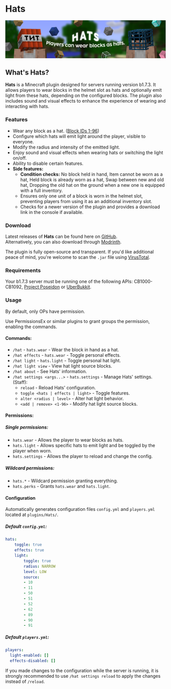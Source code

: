 # Hats
![Hats.png](assets/Hats.png)

## What's Hats?
**Hats** is a Minecraft plugin designed for servers running version b1.7.3.
It allows players to wear blocks in the helmet slot as hats and optionally emit light from these hats, depending on the configured blocks.
The plugin also includes sound and visual effects to enhance the experience of wearing and interacting with hats.

### Features
- Wear any block as a hat. ([Block IDs 1-96](https://raw.githubusercontent.com/AleksandarHaralanov/Hats/refs/heads/master/assets/Items.png))
- Configure which hats will emit light around the player, visible to everyone.
- Modify the radius and intensity of the emitted light.
- Enjoy sound and visual effects when wearing hats or switching the light on/off.
- Ability to disable certain features.
- **Side features:**
  - **Condition checks:** No block held in hand, Item cannot be worn as a hat, Held block is already worn as a hat, Swap between new and old hat, Dropping the old hat on the ground when a new one is equipped with a full inventory.
  - Ensures only one unit of a block is worn in the helmet slot, preventing players from using it as an additional inventory slot.
  - Checks for a newer version of the plugin and provides a download link in the console if available.

### Download
Latest releases of **Hats** can be found here on [GitHub](https://github.com/AleksandarHaralanov/Hats/releases).<br>
Alternatively, you can also download through [Modrinth](https://modrinth.com/plugin/hats-b1.7.3/versions).

The plugin is fully open-source and transparent. If you'd like additional peace of mind, you're welcome to scan the `.jar` file using [VirusTotal](https://www.virustotal.com/gui/home/upload).

### Requirements
Your b1.7.3 server must be running one of the following APIs: CB1000-CB1092, [Project Poseidon](https://github.com/RhysB/Project-Poseidon) or [UberBukkit](https://github.com/Moresteck/Project-Poseidon-Uberbukkit).

### Usage
By default, only OPs have permission.

Use PermissionsEx or similar plugins to grant groups the permission, enabling the commands.

#### Commands:
  - `/hat` - `hats.wear` - Wear the block in hand as a hat.
  - `/hat effects` - `hats.wear` - Toggle personal effects.
  - `/hat light` - `hats.light` - Toggle personal hat light.
  - `/hat light view` - View hat light source blocks.
  - `/hat about` - See Hats' information.
  - `/hat settings <args...>` - `hats.settings` - Manage Hats' settings. (Staff):
    - `reload` - Reload Hats' configuration.
    - `toggle <hats | effects | light>` - Toggle features.
    - `alter <radius | level>` - Alter hat light behavior.
    - `<add | remove> <1-96>` - Modify hat light source blocks.

#### Permissions:
##### Single permissions:
  - `hats.wear` - Allows the player to wear blocks as hats.
  - `hats.light` - Allows specific hats to emit light and be toggled by the player when worn.
  - `hats.settings` - Allows the player to reload and change the config.
##### Wildcard permissions:
  - `hats.*` - Wildcard permission granting everything.
  - `hats.perks` - Grants `hats.wear` and `hats.light`.

#### Configuration
Automatically generates configuration files `config.yml` and `players.yml` located at `plugins/Hats/`.

##### Default `config.yml`:
```yaml
hats:
    toggle: true
    effects: true
    light:
        toggle: true
        radius: NARROW
        level: LOW
        source:
        - 10
        - 11
        - 50
        - 51
        - 52
        - 62
        - 89
        - 90
        - 91
```

##### Default `players.yml`:
```yaml
players:
  light-enabled: []
  effects-disabled: []
```

If you made changes to the configuration while the server is running, it is strongly recommended to use `/hat settings reload` to apply the changes instead of `/reload`.
